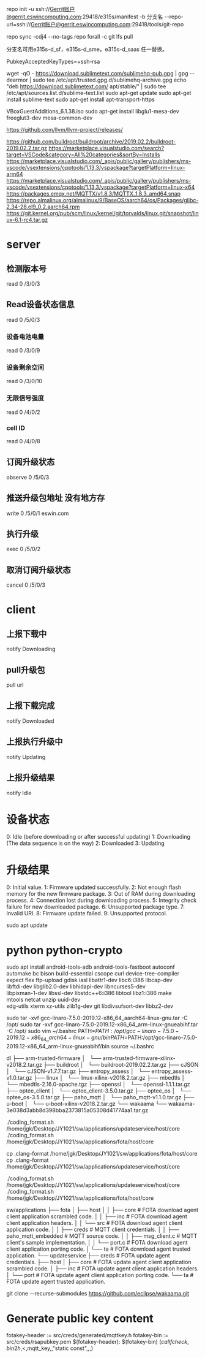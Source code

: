 repo init -u ssh://Gerrit账户@gerrit.eswincomputing.com:29418/e315s/manifest -b 分支名 --repo-url=ssh://Gerrit账户@gerrit.eswincomputing.com:29418/tools/git-repo

repo sync -cdj4 --no-tags
repo forall -c git lfs pull

分支名可用e315s-d_sf，e315s-d_sme，e315s-d_saas 任一替换。

PubkeyAcceptedKeyTypes=+ssh-rsa

wget -qO - https://download.sublimetext.com/sublimehq-pub.gpg | gpg --dearmor | sudo tee /etc/apt/trusted.gpg.d/sublimehq-archive.gpg
echo "deb https://download.sublimetext.com/ apt/stable/" | sudo tee /etc/apt/sources.list.d/sublime-text.list
sudo apt-get update
sudo apt-get install sublime-text
sudo apt-get install apt-transport-https

VBoxGuestAdditions_6.1.38.iso
sudo apt-get install libglu1-mesa-dev freeglut3-dev mesa-common-dev

https://github.com/llvm/llvm-project/releases/

https://github.com/buildroot/buildroot/archive/2019.02.2/buildroot-2019.02.2.tar.gz
https://marketplace.visualstudio.com/search?target=VSCode&category=All%20categories&sortBy=Installs
https://marketplace.visualstudio.com/_apis/public/gallery/publishers/ms-vscode/vsextensions/cpptools/1.13.3/vspackage?targetPlatform=linux-arm64
https://marketplace.visualstudio.com/_apis/public/gallery/publishers/ms-vscode/vsextensions/cpptools/1.13.3/vspackage?targetPlatform=linux-x64
https://packages.emqx.net/MQTTX/v1.8.3/MQTTX_1.8.3_amd64.snap
	https://repo.almalinux.org/almalinux/9/BaseOS/aarch64/os/Packages/glibc-2.34-28.el9_0.2.aarch64.rpm
https://git.kernel.org/pub/scm/linux/kernel/git/torvalds/linux.git/snapshot/linux-6.1-rc4.tar.gz
# server
## 检测版本号
read 0 /3/0/3
## Read设备状态信息
read 0 /5/0/3
### 设备电池电量
read 0 /3/0/9
### 设备剩余空间
read 0 /3/0/10
### 无限信号强度
read 0 /4/0/2
### cell ID
read 0 /4/0/8
## 订阅升级状态
observe 0 /5/0/3
## 推送升级包地址 没有地方存
write 0 /5/0/1 eswin.com
## 执行升级
exec 0 /5/0/2
## 取消订阅升级状态
cancel 0 /5/0/3

# client
## 上报下载中 
notify Downloading
## pull升级包
pull url
## 上报下载完成
notify Downloaded
## 上报执行升级中
notify Updating
## 上报升级结果
notify Idle

# 设备状态
0: Idle (before downloading or after successful updating) 
1: Downloading (The data sequence is on the way) 
2: Downloaded 
3: Updating

# 升级结果
0: Initial value. 
1: Firmware updated successfully. 
2: Not enough flash memory for the new firmware package. 
3: Out of RAM during downloading process. 
4: Connection lost during downloading process. 
5: Integrity check failure for new downloaded package. 
6: Unsupported package type. 
7: Invalid URI.
8: Firmware update failed. 
9: Unsupported protocol.

sudo apt update
# python python-crypto
sudo apt install android-tools-adb android-tools-fastboot autoconf \
        automake bc bison build-essential cscope curl device-tree-compiler \
        expect flex ftp-upload gdisk iasl libattr1-dev libc6:i386 libcap-dev \
        libftdi-dev libglib2.0-dev libhidapi-dev libncurses5-dev \
        libpixman-1-dev libssl-dev libstdc++6:i386 libtool libz1:i386 make \
        mtools netcat unzip uuid-dev \
        xdg-utils xterm xz-utils zlib1g-dev git libdivsufsort-dev libbz2-dev

sudo tar -xvf gcc-linaro-7.5.0-2019.12-x86_64_aarch64-linux-gnu.tar -C /opt/
sudo tar -xvf gcc-linaro-7.5.0-2019.12-x86_64_arm-linux-gnueabihf.tar -C /opt/
sudo vim ~/.bashrc
PATH=$PATH:/opt/gcc-linaro-7.5.0-2019.12-x86_64_aarch64-linux-gnu/bin
PATH=$PATH:/opt/gcc-linaro-7.5.0-2019.12-x86_64_arm-linux-gnueabihf/bin
source ~/.bashrc


dl
├── arm-trusted-firmware
│   └── arm-trusted-firmware-xilinx-v2018.2.tar.gz
├── buildroot
│   └── buildroot-2019.02.2.tar.gz
├── cJSON
│   └── cJSON-v1.7.7.tar.gz
├── entropy_assess
│   └── entropy_assess-v1.0.tar.gz
├── linux
│   └── linux-xilinx-v2018.2.tar.gz
├── mbedtls
│   └── mbedtls-2.16.0-apache.tgz
├── openssl
│   └── openssl-1.1.1.tar.gz
├── optee_client
│   └── optee_client-3.5.0.tar.gz
├── optee_os
│   └── optee_os-3.5.0.tar.gz
├── paho_mqtt
│   └── paho_mqtt-v1.1.0.tar.gz
├── u-boot
│   └── u-boot-xilinx-v2018.2.tar.gz
└── wakaama
    └── wakaama-3e038d3abb8d398bba2373815a05308d41774aa1.tar.gz

./coding_format.sh /home/jgk/Desktop/JY1021/sw/applications/updateservice/host/core
./coding_format.sh /home/jgk/Desktop/JY1021/sw/applications/fota/host/core

cp .clang-format /home/jgk/Desktop/JY1021/sw/applications/fota/host/core
cp .clang-format /home/jgk/Desktop/JY1021/sw/applications/updateservice/host/core

./coding_format.sh /home/jgk/Desktop/JY1021/sw/applications/updateservice/host/core
./coding_format.sh /home/jgk/Desktop/JY1021/sw/applications/fota/host/core


sw/applications
├── fota
│	├── host
│	│   ├── core					# FOTA download agent client application scrambled code.
│	│   ├── inc						# FOTA download agent client application headers.
│	│   └── src						# FOTA download agent client application code.
│	│ 		├── creds				# MQTT client credentials.
│	│ 		├── paho_mqtt_embedded	# MQTT source code.
│	│ 		├── msg_client.c		# MQTT client's sample implementation.
│	│ 		└── port.c  			# FOTA download agent client application porting code.
│	└── ta 							# FOTA download agent trusted application.
└── updateservice
	├── creds 						# FOTA update agent credentials.
	├── host
	│   ├── core					# FOTA update agent client application scrambled code.
	│   ├── inc						# FOTA update agent client application headers.
	│   └── port					# FOTA update agent client application porting code.
	└── ta 							# FOTA update agent trusted application.

git clone --recurse-submodules https://github.com/eclipse/wakaama.git



# Generate public key content
fotakey-header      := src/creds/generated/mqttkey.h
fotakey-bin         := src/creds/rsapubkey.pem
$(fotakey-header): $(fotakey-bin)
	$(call fcheck,bin2h,$<,mqtt_key,,"static const",,,)
